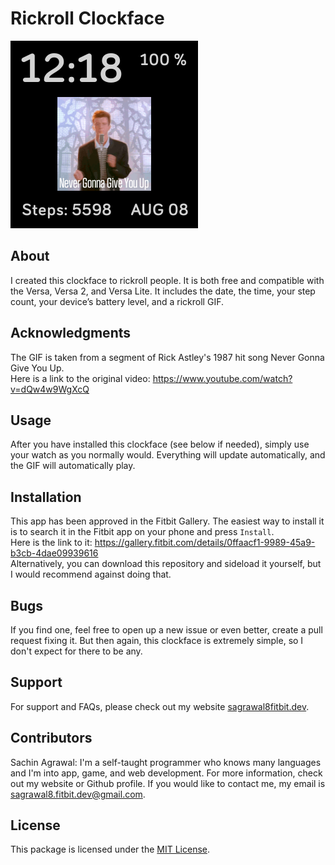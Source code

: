 # Rickroll Clockface

![screenshot](screenshot.png)

## About
I created this clockface to rickroll people. It is both free and compatible with the Versa, Versa 2, and Versa Lite. It includes the date, the time, your step count, your device’s battery level, and a rickroll GIF.

## Acknowledgments
The GIF is taken from a segment of Rick Astley's 1987 hit song Never Gonna Give You Up. <br>
Here is a link to the original video: https://www.youtube.com/watch?v=dQw4w9WgXcQ

## Usage
After you have installed this clockface (see below if needed), simply use your watch as you normally would. Everything will update automatically, and the GIF will automatically play.

## Installation
This app has been approved in the Fitbit Gallery. The easiest way to install it is to search it in the Fitbit app on your phone and press `Install`. <br>
Here is the link to it: https://gallery.fitbit.com/details/0ffaacf1-9989-45a9-b3cb-4dae09939616 <br>
Alternatively, you can download this repository and sideload it yourself, but I would recommend against doing that.

## Bugs
If you find one, feel free to open up a new issue or even better, create a pull request fixing it. But then again, this clockface is extremely simple, so I don't expect for there to be any.

## Support
For support and FAQs, please check out my website [sagrawal8fitbit.dev](https://sagrawal8fitbit.dev).

## Contributors
Sachin Agrawal: I'm a self-taught programmer who knows many languages and I'm into app, game, and web development. For more information, check out my website or Github profile. If you would like to contact me, my email is [sagrawal8.fitbit.dev@gmail.com](mailto:sagrawal8.fitbit.dev@gmail.com?subject=Pet_Hamster_Github).

## License
This package is licensed under the [MIT License](LICENSE.txt).
